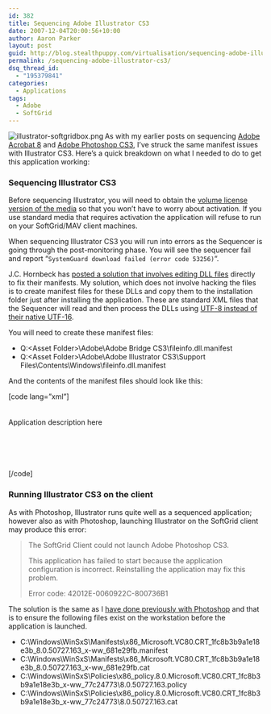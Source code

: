 ```yaml
---
id: 382
title: Sequencing Adobe Illustrator CS3
date: 2007-12-04T20:00:56+10:00
author: Aaron Parker
layout: post
guid: http://blog.stealthpuppy.com/virtualisation/sequencing-adobe-illustrator-cs3
permalink: /sequencing-adobe-illustrator-cs3/
dsq_thread_id:
  - "195379841"
categories:
  - Applications
tags:
  - Adobe
  - SoftGrid
---
```

<img src="http://stealthpuppy.com/wp-content/uploads/2008/02/illustrator-softgridbox.png" align="left" alt="illustrator-softgridbox.png" />As with my earlier posts on sequencing [Adobe Acrobat 8](http://stealthpuppy.com/virtualisation/softgrid-sequencing-adobe-acrobat-8-%e2%80%93-the-story-so-far) and [Adobe Photoshop CS3](http://stealthpuppy.com/virtualisation/sequencing-adobe-photoshop-cs3), I&#8217;ve struck the same manifest issues with Illustrator CS3. Here&#8217;s a quick breakdown on what I needed to do to get this application working:

### Sequencing Illustrator CS3

Before sequencing Illustrator, you will need to obtain the [volume license version of the media](http://www.adobe.com/aboutadobe/openoptions/) so that you won&#8217;t have to worry about activation. If you use standard media that requires activation the application will refuse to run on your SoftGrid/MAV client machines.

When sequencing Illustrator CS3 you will run into errors as the Sequencer is going through the post-monitoring phase. You will see the sequencer fail and report &#8220;`SystemGuard download failed (error code 53256)`&#8220;.

J.C. Hornbeck has [posted a solution that involves editing DLL files](http://blogs.technet.com/softgrid/archive/2007/12/03/microsoft-application-virtualization-sequencing-adobe-cs3.aspx) directly to fix their manifests. My solution, which does not involve hacking the files is to create manifest files for these DLLs and copy them to the installation folder just after installing the application. These are standard XML files that the Sequencer will read and then process the DLLs using [UTF-8 instead of their native UTF-16](http://blogs.technet.com/softgrid/archive/2007/10/25/update-error-53256-sequencing-adobe-cs3.aspx).

You will need to create these manifest files:

  * Q:\<Asset Folder>\Adobe\Adobe Bridge CS3\fileinfo.dll.manifest
  * Q:\<Asset Folder>\Adobe\Adobe Illustrator CS3\Support Files\Contents\Windows\fileinfo.dll.manifest

And the contents of the manifest files should look like this:

[code lang=&#8221;xml&#8221;]<?xml version="1.0" encoding="UTF-8" standalone="yes"?>  
<assembly xmlns="urn:schemas-microsoft-com:asm.v1" manifestVersion="1.0">  
<assemblyIdentity  
name="Adobe.Acrobat.fileinfo.dll"  
processorArchitecture="x86"  
version="3.2.0.189"  
type="win32"/>  
<description>Application description here</description>  
<dependency>  
<dependentAssembly>  
<assemblyIdentity  
type="win32"  
name="Microsoft.Windows.Common-Controls"  
version="6.0.0.0"  
processorArchitecture="x86"  
publicKeyToken="6595b64144ccf1df"  
language="*"  
/>  
</dependentAssembly>  
</dependency>  
</assembly>[/code]

### Running Illustrator CS3 on the client

As with Photoshop, Illustrator runs quite well as a sequenced application; however also as with Photoshop, launching Illustrator on the SoftGrid client may produce this error:

> The SoftGrid Client could not launch Adobe Photoshop CS3.
> 
> This application has failed to start because the application configuration is incorrect. Reinstalling the application may fix this problem.
> 
> Error code: 42012E-0060922C-800736B1

The solution is the same as I [have done previously with Photoshop](http://stealthpuppy.com/virtualisation/sequencing-adobe-photoshop-cs3) and that is to ensure the following files exist on the workstation before the application is launched.

  * C:\Windows\WinSxS\Manifests\x86\_Microsoft.VC80.CRT\_1fc8b3b9a1e18e3b\_8.0.50727.163\_x-ww_681e29fb.manifest
  * C:\Windows\WinSxS\Manifests\x86\_Microsoft.VC80.CRT\_1fc8b3b9a1e18e3b\_8.0.50727.163\_x-ww_681e29fb.cat
  * C:\Windows\WinSxS\Policies\x86\_policy.8.0.Microsoft.VC80.CRT\_1fc8b3b9a1e18e3b\_x-ww\_77c24773\8.0.50727.163.policy
  * C:\Windows\WinSxS\Policies\x86\_policy.8.0.Microsoft.VC80.CRT\_1fc8b3b9a1e18e3b\_x-ww\_77c24773\8.0.50727.163.cat